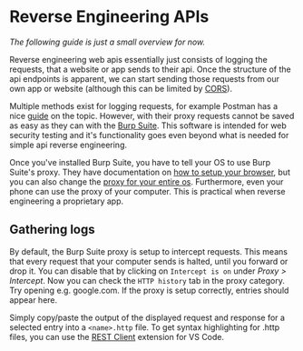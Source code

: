 # Reverse Engineering APIs

_The following guide is just a small overview for now._

Reverse engineering web apis essentially just consists of logging the requests, that a website or app sends to their api. Once the structure of the api endpoints is apparent, we can start sending those requests from our own app or website (although this can be limited by [CORS](https://de.wikipedia.org/wiki/Cross-Origin_Resource_Sharing)).

Multiple methods exist for logging requests, for example Postman has a nice [guide](https://learning.postman.com/docs/sending-requests/capturing-request-data/capturing-http-requests/#built-in-proxy) on the topic.
However, with their proxy requests cannot be saved as easy as they can with the [Burp Suite](https://portswigger.net/burp/communitydownload). This software is intended for web security testing and it's functionality goes even beyond what is needed for simple api reverse engineering. 

Once you've installed Burp Suite, you have to tell your OS to use Burp Suite's proxy. They have documentation on [how to setup your browser](https://portswigger.net/burp/documentation/desktop/tools/proxy/using), but you can also change the [proxy for your entire os](https://www.avast.com/c-how-to-set-up-a-proxy). Furthermore, even your phone can use the proxy of your computer. This is practical when reverse engineering a proprietary app.

## Gathering logs

By default, the Burp Suite proxy is setup to intercept requests. This means that every request that your computer sends is halted, until you forward or drop it. You can disable that by clicking on `Intercept is on` under *Proxy > Intercept*. Now you can check the `HTTP history` tab in the proxy category. Try opening e.g. google.com. If the proxy is setup correctly, entries should appear here.

Simply copy/paste the output of the displayed request and response for a selected entry into a `<name>.http` file. To get syntax highlighting for .http files, you can use the [REST Client](https://marketplace.visualstudio.com/items?itemName=humao.rest-client) extension for VS Code.
